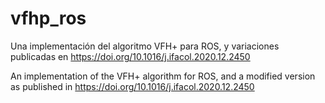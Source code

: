 # vfhp_ros

Una implementación del algoritmo VFH+ para ROS, y variaciones publicadas en https://doi.org/10.1016/j.ifacol.2020.12.2450

An implementation of the VFH+ algorithm for ROS, and a modified version as published in https://doi.org/10.1016/j.ifacol.2020.12.2450
